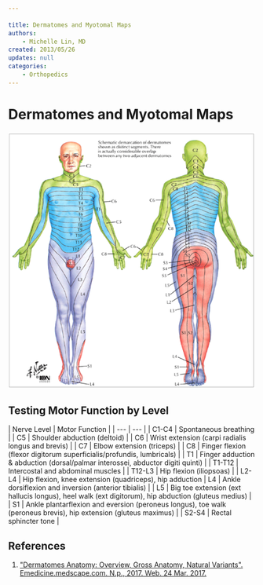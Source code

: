 ```yaml
---

title: Dermatomes and Myotomal Maps
authors:
    - Michelle Lin, MD
created: 2013/05/26
updates: null
categories:
    - Orthopedics
---
```


# Dermatomes and Myotomal Maps

![](image-1.png)

## Testing Motor Function by Level

\| Nerve Level \|  Motor Function \|
\| _---_ \| --- \|
| C1-C4 | Spontaneous breathing |
| C5 | Shoulder abduction (deltoid) |
| C6 | Wrist extension (carpi radialis longus and brevis) |
| C7 | Elbow extension (triceps) |
| C8 | Finger flexion (flexor digitorum superficialis/profundis, lumbricals) |
| T1 |  Finger adduction & abduction (dorsal/palmar interossei, abductor digiti quinti) |
| T1-T12 | Intercostal and abdominal muscles |
| T12-L3 | Hip flexion (iliopsoas) |
| L2-L4 | Hip flexion, knee extension (quadriceps), hip adduction
| L4 | Ankle dorsiflexion and inversion (anterior tibialis) |
| L5 | Big toe extension (ext hallucis longus), heel walk (ext digitorum), hip abduction (gluteus medius) |
| S1 | Ankle plantarflexion and eversion (peroneus longus), toe walk (peroneus brevis), hip extension (gluteus maximus) |
| S2-S4 | Rectal sphincter tone |

## References

1. ["Dermatomes Anatomy: Overview, Gross Anatomy, Natural Variants". Emedicine.medscape.com. N.p., 2017. Web. 24 Mar. 2017.](http://emedicine.medscape.com/article/1878388-overview)
